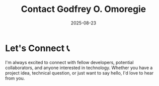 ﻿---
title: "Contact Godfrey O. Omoregie"      
description: "Get in touch with Godfrey O. Omoregie - Software Developer. Let's discuss projects, collaborations, or technical questions."
date: 2025-08-23
draft: false
imageBig: "/images/contact_us_image.webp"       
imageAlt: "contact-us image, a man holding a phone and laptop at the background"   
avatar: "/images/author.webp"
type: "contact"  # ← ADD THIS
layout: "single" # ← ADD THIS
---

# Let's Connect 📞

I'm always excited to connect with fellow developers, potential collaborators, and anyone interested in technology. Whether you have a project idea, technical question, or just want to say hello, I'd love to hear from you.
